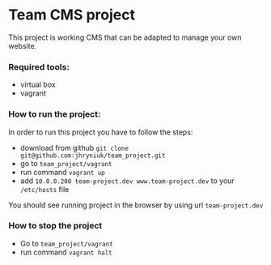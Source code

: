 # Team CMS project

This project is working CMS that can be adapted to manage your own website.

### Required tools:
* virtual box
* vagrant

### How to run the project:

In order to run this project you have to follow the steps:
* download from github `git clone git@github.com:jhryniuk/team_project.git`
* go to `team_project/vagrant`
* run command `vagrant up`
* add `10.0.0.200 team-project.dev www.team-project.dev` to your `/etc/hosts` file

You should see running project in the browser by using url `team-project.dev`

### How to stop the project
* Go to `team_project/vagrant`
* run command `vagrant halt`